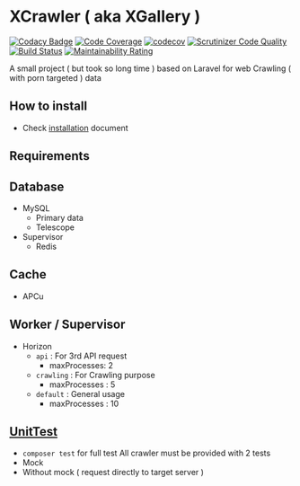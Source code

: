 # XCrawler ( aka XGallery )

[![Codacy Badge](https://app.codacy.com/project/badge/Grade/dc85a2bfa3b54b52908d5dc3836fd7ff)](https://www.codacy.com/gh/jooservices/XCrawler/dashboard?utm_source=github.com&amp;utm_medium=referral&amp;utm_content=jooservices/XCrawler&amp;utm_campaign=Badge_Grade)
[![Code Coverage](https://scrutinizer-ci.com/g/jooservices/XCrawler/badges/coverage.png?b=develop)](https://scrutinizer-ci.com/g/jooservices/XCrawler/?branch=develop)
[![codecov](https://codecov.io/gh/jooservices/XCrawler/branch/develop/graph/badge.svg?token=3zBusDLsKa)](https://codecov.io/gh/jooservices/XCrawler)
[![Scrutinizer Code Quality](https://scrutinizer-ci.com/g/jooservices/XCrawler/badges/quality-score.png?b=develop)](https://scrutinizer-ci.com/g/jooservices/XCrawler/?branch=develop)
[![Build Status](https://scrutinizer-ci.com/g/jooservices/XCrawler/badges/build.png?b=develop)](https://scrutinizer-ci.com/g/jooservices/XCrawler/build-status/develop)
[![Maintainability Rating](https://sonarcloud.io/api/project_badges/measure?project=jooservices_XCrawler&metric=sqale_rating)](https://sonarcloud.io/dashboard?id=jooservices_XCrawler)

A small project ( but took so long time ) based on Laravel for web Crawling ( with porn targeted ) data

## How to install

- Check [installation](docs/Install.md) document

## Requirements

## Database

- MySQL
    - Primary data
    - Telescope
- Supervisor
    - Redis

## Cache

- APCu

## Worker / Supervisor

- Horizon
    - `api` : For 3rd API request
        - maxProcesses: 2
    - `crawling` : For Crawling purpose
        - maxProcesses : 5
    - `default` : General usage
        - maxProcesses : 10

## [UnitTest](docs/UnitTest.md)

- `composer test` for full test All crawler must be provided with 2 tests
- Mock
- Without mock ( request directly to target server )

